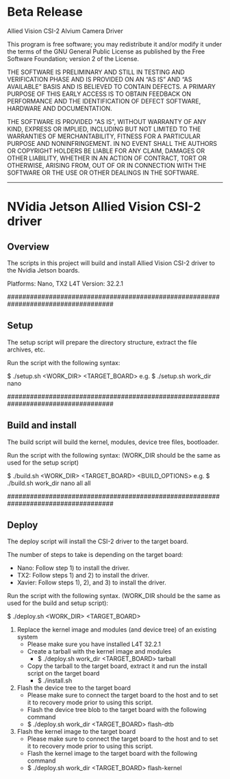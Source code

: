 # Beta Release

Allied Vision CSI-2 Alvium Camera Driver

This program is free software; you may redistribute it and/or modify
it under the terms of the GNU General Public License as published by
the Free Software Foundation; version 2 of the License.

THE SOFTWARE IS PRELIMINARY AND STILL IN TESTING AND VERIFICATION PHASE AND IS PROVIDED ON AN “AS IS” AND “AS AVAILABLE” BASIS AND IS BELIEVED TO CONTAIN DEFECTS.
A PRIMARY PURPOSE OF THIS EARLY ACCESS IS TO OBTAIN FEEDBACK ON PERFORMANCE AND THE IDENTIFICATION OF DEFECT SOFTWARE, HARDWARE AND DOCUMENTATION.

THE SOFTWARE IS PROVIDED "AS IS", WITHOUT WARRANTY OF ANY KIND,
EXPRESS OR IMPLIED, INCLUDING BUT NOT LIMITED TO THE WARRANTIES OF
MERCHANTABILITY, FITNESS FOR A PARTICULAR PURPOSE AND
NONINFRINGEMENT. IN NO EVENT SHALL THE AUTHORS OR COPYRIGHT HOLDERS
BE LIABLE FOR ANY CLAIM, DAMAGES OR OTHER LIABILITY, WHETHER IN AN
ACTION OF CONTRACT, TORT OR OTHERWISE, ARISING FROM, OUT OF OR IN
CONNECTION WITH THE SOFTWARE OR THE USE OR OTHER DEALINGS IN THE
SOFTWARE.

---

# NVidia Jetson Allied Vision CSI-2 driver

## Overview

The scripts in this project will build and install Allied Vision CSI-2 driver to the Nvidia Jetson boards.

Platforms: Nano, TX2
L4T Version: 32.2.1

####################################################################################

## Setup

The setup script will prepare the directory structure, extract the file archives, etc.

Run the script with the following syntax:

$ ./setup.sh <WORK_DIR> <TARGET_BOARD>
e.g. $ ./setup.sh work_dir nano


####################################################################################

## Build and install

The build script will build the kernel, modules, device tree files, bootloader.

Run the script with the following syntax:
(WORK_DIR should be the same as used for the setup script)

$ ./build.sh <WORK_DIR> <TARGET_BOARD> <BUILD_OPTIONS> <COMPONENTS> <OPTIONS> 
e.g. $ ./build.sh work_dir nano all all


####################################################################################

## Deploy

The deploy script will install the CSI-2 driver to the target board.

The number of steps to take is depending on the target board:
* Nano: Follow step 1) to install the driver.
* TX2: Follow steps 1) and 2) to install the driver.
* Xavier: Follow steps 1), 2), and 3) to install the driver.

Run the script with the following syntax.
(WORK_DIR should be the same as used for the build and setup script):

$ ./deploy.sh <WORK_DIR> <TARGET_BOARD> <COMMAND> 

1) Replace the kernel image and modules (and device tree) of an existing system 
    * Please make sure you have installed L4T 32.2.1
    * Create a tarball with the kernel image and modules
        * $ ./deploy.sh work_dir <TARGET_BOARD> tarball
    * Copy the tarball to the target board, extract it and run the install script on the target board
        * $ ./install.sh
2) Flash the device tree to the target board
    * Please make sure to connect the target board to the host and to set it to recovery mode prior to using this script.
    * Flash the device tree blob to the target board with the following command
    * $ ./deploy.sh work_dir <TARGET_BOARD> flash-dtb
3) Flash the kernel image to the target board
    * Please make sure to connect the target board to the host and to set it to recovery mode prior to using this script.
    * Flash the kernel image to the target board with the following command
    * $ ./deploy.sh work_dir <TARGET_BOARD> flash-kernel